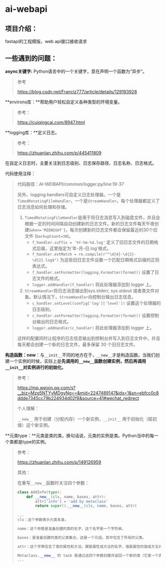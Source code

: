 # ai-webapi

<span id='id_666'/>

## 项目介绍：

fastapi的工程模版，web api接口接收请求

## 一些遇到的问题：

**async关键字:** Python语言中的一个关键字，意在声明一个函数为“异步”。

> 参考
>
> https://blog.csdn.net/Franciz777/article/details/129193928

**environs库：**帮助用户轻松自定义各种类型的环境变量。

> 参考：
>
> https://cuiqingcai.com/8947.html

**logging库：**定义日志。

> 参考：
>
> https://zhuanlan.zhihu.com/p/445411809

在自定义日志时，主要关注到日志级别、日志保存路径、日志名称、日志格式。

代码使用注释：

> 代码路径：AI-WEIBAPI/common/logger.py/line:19-37
>
> 另外，logging.handlers可自定义日志处理器。一个是`TimedRotatingFileHandler`，一个是`StreamHandler`。每个处理器都定义了日志消息如何处理和存储。
>
> 1. `TimedRotatingFileHandler`是用于将日志消息写入到磁盘文件，并且会根据一定的时间间隔自动创建新的日志文件。新的日志文件每天午夜创建(`when='MIDNIGHT'`)，每次创建新的日志文件都会保留最近的30个旧文件 (`backupCount=30`)。
>    - `f_handler.suffix = '%Y-%m-%d.log'` 定义了旧日志文件的日期格式后缀，这里指定为'年-月-日.log'格式。
>    - `f_handler.extMatch = re.compile(r"^\d{4}-\d{2}-\d{2}.log$")` 为这些旧日志文件设置一个匹配日期格式后缀的正则表达式。
>    - `f_handler.setFormatter(logging.Formatter(format))` 设置了日志文件的格式。
>    - `logger.addHandler(f_handler)` 将此处理器添加到 logger 上。
> 2. `StreamHandler`将日志消息输出到sys.stderr, sys.stdout 或者类文件对象。默认情况下，`StreamHandler`向控制台输出日志信息。
>    - `c_handler.setLevel(config['log']['level'])` 设置这个处理器的日志级别。
>    - `c_handler.setFormatter(logging.Formatter(format))` 设置控制台输出的日志格式。
>    - `logger.addHandler(c_handler)` 将此处理器添加到 logger 上。
>
> 这样的配置同时让程序的日志信息输出到控制台并写入到日志文件中，并且每天都会创建一个新的日志文件，最多保留 30 个旧日志文件。

**构造函数：__new__**：与`__init__`不同的地方在于，`__new__`才是构造函数。当我们创建一个实例的时候，实际上是**先调用的`__new__`函数创建实例，然后再调用`__init__`对实例进行的初始化**。

> 参考：
>
> https://mp.weixin.qq.com/s?__biz=Mzg5NTYyMDgyNg==&mid=2247489147&idx=1&sn=ebfcc0c8ddde7345cc79b224934d02f8&source=41#wechat_redirect
>
> 个人理解：
>
> `__new__` 用于创建（分配内存）一个新实例，`__init__` 用于初始化（赋初值）这个新实例。



**元类type：**元类是类的类，换句话说，元类的实例是类。Python当中的每一个类都是type的实例。

> 参考：
>
> https://zhuanlan.zhihu.com/p/149126959
>
> 其他：
>
> 在重写`__new__`函数时关注四个参数：
>
> ```python
> class AddInfo(type):
>     def __new__(cls, name, bases, attr):
>         attr['info'] = 'add by metaclass'
>         return super().__new__(cls, name, bases, attr)
>     
> ...
> cls：这个参数表示元类本身。
> 
> name：这个参数是准备创建的类的名字，这个名字是一个字符串。
> 
> bases：是准备创建的类的父类集合。这是一个元组，其中包含了所有的父类。
> 
> attr：这个字典包含了类的属性和方法。键是属性或方法的名字，值是属性的值或方法对象。
> 
> Metaclass.__new__ 的 task 是通过这四个参数创建并返回一个新的类（它是一个真正的类，是 type 的实例）。
> ...
> ```
>
> 
>
> 